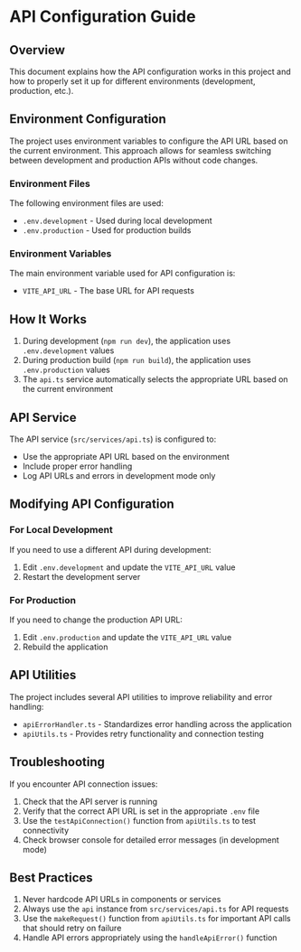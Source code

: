 # API Configuration Guide

## Overview

This document explains how the API configuration works in this project and how to properly set it up for different environments (development, production, etc.).

## Environment Configuration

The project uses environment variables to configure the API URL based on the current environment. This approach allows for seamless switching between development and production APIs without code changes.

### Environment Files

The following environment files are used:

- `.env.development` - Used during local development
- `.env.production` - Used for production builds

### Environment Variables

The main environment variable used for API configuration is:

- `VITE_API_URL` - The base URL for API requests

## How It Works

1. During development (`npm run dev`), the application uses `.env.development` values
2. During production build (`npm run build`), the application uses `.env.production` values
3. The `api.ts` service automatically selects the appropriate URL based on the current environment

## API Service

The API service (`src/services/api.ts`) is configured to:

- Use the appropriate API URL based on the environment
- Include proper error handling
- Log API URLs and errors in development mode only

## Modifying API Configuration

### For Local Development

If you need to use a different API during development:

1. Edit `.env.development` and update the `VITE_API_URL` value
2. Restart the development server

### For Production

If you need to change the production API URL:

1. Edit `.env.production` and update the `VITE_API_URL` value
2. Rebuild the application

## API Utilities

The project includes several API utilities to improve reliability and error handling:

- `apiErrorHandler.ts` - Standardizes error handling across the application
- `apiUtils.ts` - Provides retry functionality and connection testing

## Troubleshooting

If you encounter API connection issues:

1. Check that the API server is running
2. Verify that the correct API URL is set in the appropriate `.env` file
3. Use the `testApiConnection()` function from `apiUtils.ts` to test connectivity
4. Check browser console for detailed error messages (in development mode)

## Best Practices

1. Never hardcode API URLs in components or services
2. Always use the `api` instance from `src/services/api.ts` for API requests
3. Use the `makeRequest()` function from `apiUtils.ts` for important API calls that should retry on failure
4. Handle API errors appropriately using the `handleApiError()` function